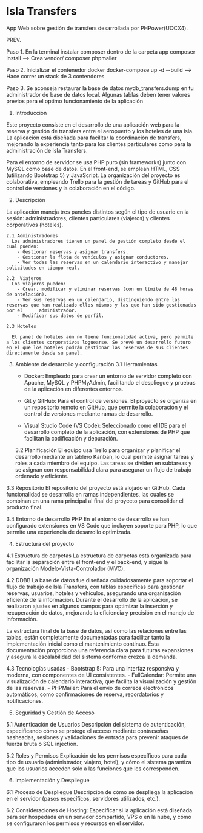 # Isla Transfers
App Web sobre gestión de transfers desarrollada por PHPower(UOCX4).

PREV. 

  Paso 1. En la terminal instalar composer dentro de la carpeta app composer install --> Crea   vendor/  composer
                                                                                                         phpmailer 

  Paso 2. Inicializar el contenedor docker  docker-compose up -d --build --> Hace correr un stack de 3 contendores 

  Paso 3. Se aconseja restaurar la base de datos mydb_transfers.dump en tu administrador de base de datos local. Algunas tablas deben tener valores previos para el optimo funcionamiento de la aplicación


1. Introducción

  Este proyecto consiste en el desarrollo de una aplicación web para la reserva y gestión de transfers entre el aeropuerto y los hoteles de una isla. La aplicación está diseñada para facilitar la coordinación de transfers, mejorando la experiencia tanto para los clientes particulares como para la administración de Isla Transfers.

  Para el entorno de servidor se usa PHP puro (sin frameworks) junto con MySQL como base de datos. En el front-end, se emplean HTML, CSS (utilizando Bootstrap 5) y JavaScript. La organización del proyecto es colaborativa, empleando Trello para la gestión de tareas y GitHub para el control de versiones y la colaboración en el código.

2. Descripción

  La aplicación maneja tres paneles distintos según el tipo de usuario en la sesión: administradores, clientes particulares (viajeros) y clientes corporativos (hoteles). 

    2.1 Administradores 
      Los administradores tienen un panel de gestión completo desde el cual pueden:
        - Gestionar reservas y asignar transfers.
        - Gestionar la flota de vehículos y asignar conductores.
        - Ver todas las reservas en un calendario interactivo y manejar solicitudes en tiempo real.

    2.2  Viajeros 
      Los viajeros pueden:
        - Crear, modificar y eliminar reservas (con un límite de 48 horas de antelación).
        - Ver sus reservas en un calendario, distinguiendo entre las reservas que han realizado ellos mismos y las que han sido gestionadas por el      administrador.
        - Modificar sus datos de perfil.

    2.3 Hoteles 
       
      El panel de hoteles aún no tiene funcionalidad activa, pero permite a los clientes corporativos loguearse. Se prevé un desarrollo futuro en el que los hoteles podrán gestionar las reservas de sus clientes directamente desde su panel.
    
3. Ambiente de desarrollo y configuración
  3.1 Herramientas 
    - Docker: Empleado para crear un entorno de servidor completo con Apache, MySQL y PHPMyAdmin, facilitando el despliegue y pruebas de la aplicación en diferentes entornos.

    - Git y GitHub: Para el control de versiones. El proyecto se organiza en un repositorio remoto en GitHub, que permite la colaboración y el control de versiones mediante ramas de desarrollo.

    - Visual Studio Code (VS Code): Seleccionado como el IDE para el desarrollo completo de la aplicación, con extensiones de PHP que facilitan la codificación y depuración.

   3.2 Planificación 
    El equipo usa Trello para organizar y planificar el desarrollo mediante un tablero Kanban, lo cual permite asignar tareas y roles a cada miembro del equipo. Las tareas se dividen en subtareas y se asignan con responsabilidad clara para asegurar un flujo de trabajo ordenado y eficiente.
    
  3.3 Repositorio
    El repositorio del proyecto está alojado en GitHub. Cada funcionalidad se desarrolla en ramas independientes, las cuales se combinan en una rama principal al final del proyecto para consolidar el producto final.

  3.4 Entorno de desarrollo PHP
    En el entorno de desarrollo se han configurado extensiones en VS Code que incluyen soporte para PHP, lo que permite una experiencia de desarrollo optimizada.

4. Estructura del proyecto

  4.1 Estructura de carpetas
    La estructura de carpetas está organizada para facilitar la separación entre el front-end y el back-end, y sigue la organización Modelo-Vista-Controlador (MVC).

  4.2 DDBB
    La base de datos fue diseñada cuidadosamente para soportar el flujo de trabajo de Isla Transfers, con tablas específicas para gestionar reservas, usuarios, hoteles y vehículos, asegurando una organización eficiente de la información. Durante el desarrollo de la aplicación, se realizaron ajustes en algunos campos para optimizar la inserción y recuperación de datos, mejorando la eficiencia y precisión en el manejo de información.
  
  La estructura final de la base de datos, así como las relaciones entre las tablas, están completamente documentadas para facilitar tanto la implementación inicial como el mantenimiento continuo. Esta documentación proporciona una referencia clara para futuras expansiones y asegura la escalabilidad del sistema conforme crezca la demanda.  

  4.3 Tecnologías usadas
    - Bootstrap 5: Para una interfaz responsiva y moderna, con componentes de UI consistentes.
    - FullCalendar: Permite una visualización de calendario interactiva, que facilita la visualización y gestión de las reservas.
    - PHPMailer: Para el envío de correos electrónicos automáticos, como confirmaciones de reserva, recordatorios y notificaciones.

5. Seguridad y Gestión de Acceso

  5.1 Autenticación de Usuarios 
  Descripción del sistema de autenticación, especificando cómo se protege el acceso mediante contraseñas hasheadas, sesiones y validaciones de entrada para prevenir ataques de fuerza bruta o SQL injection.

  5.2 Roles y Permisos 
  Explicación de los permisos específicos para cada tipo de usuario (administrador, viajero, hotel), y cómo el sistema garantiza que los usuarios acceden solo a las funciones que les corresponden.

6. Implementación y Despliegue

  6.1 Proceso de Despliegue 
  Descripción de cómo se despliega la aplicación en el servidor (pasos específicos, servidores utilizados, etc.).

  6.2 Consideraciones de Hosting: 
  Especificar si la aplicación está diseñada para ser hospedada en un servidor compartido, VPS o en la nube, y cómo se configuraron los permisos y recursos en el servidor.


